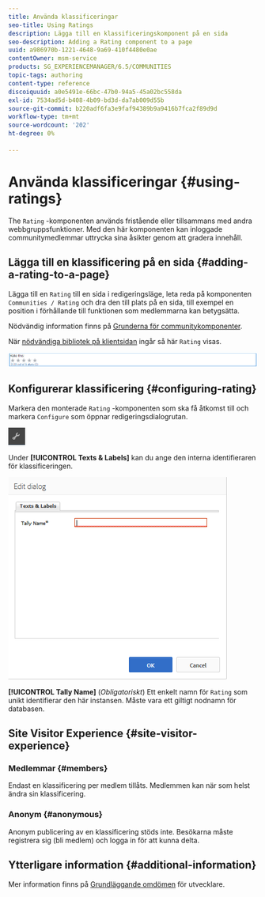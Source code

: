 ```yaml
---
title: Använda klassificeringar
seo-title: Using Ratings
description: Lägga till en klassificeringskomponent på en sida
seo-description: Adding a Rating component to a page
uuid: a986970b-1221-4648-9a69-410f4480e0ae
contentOwner: msm-service
products: SG_EXPERIENCEMANAGER/6.5/COMMUNITIES
topic-tags: authoring
content-type: reference
discoiquuid: a0e5491e-66bc-47b0-94a5-45a02bc558da
exl-id: 7534ad5d-b408-4b09-bd3d-da7ab009d55b
source-git-commit: b220adf6fa3e9faf94389b9a9416b7fca2f89d9d
workflow-type: tm+mt
source-wordcount: '202'
ht-degree: 0%

---
```


# Använda klassificeringar {#using-ratings}

The `Rating` -komponenten används fristående eller tillsammans med andra webbgruppsfunktioner. Med den här komponenten kan inloggade communitymedlemmar uttrycka sina åsikter genom att gradera innehåll.

## Lägga till en klassificering på en sida {#adding-a-rating-to-a-page}

Lägga till en `Rating` till en sida i redigeringsläge, leta reda på komponenten `Communities / Rating` och dra den till plats på en sida, till exempel en position i förhållande till funktionen som medlemmarna kan betygsätta.

Nödvändig information finns på [Grunderna för communitykomponenter](basics.md).

När [nödvändiga bibliotek på klientsidan](rating-basics.md#essentials-for-client-side) ingår så här `Rating` visas.

![värdering](assets/rating.png)

## Konfigurerar klassificering {#configuring-rating}

Markera den monterade `Rating` -komponenten som ska få åtkomst till och markera `Configure` som öppnar redigeringsdialogrutan.

![configure-new](assets/configure-new.png)

Under **[!UICONTROL Texts & Labels]** kan du ange den interna identifieraren för klassificeringen.

![tallyname](assets/tallyname.png)

**[!UICONTROL Tally Name]**
(*Obligatoriskt*) Ett enkelt namn för `Rating` som unikt identifierar den här instansen. Måste vara ett giltigt nodnamn för databasen.

## Site Visitor Experience {#site-visitor-experience}

### Medlemmar {#members}

Endast en klassificering per medlem tillåts. Medlemmen kan när som helst ändra sin klassificering.

### Anonym {#anonymous}

Anonym publicering av en klassificering stöds inte. Besökarna måste registrera sig (bli medlem) och logga in för att kunna delta.

## Ytterligare information {#additional-information}

Mer information finns på [Grundläggande omdömen](rating-basics.md) för utvecklare.
